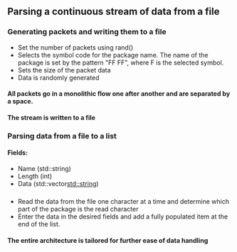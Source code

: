 ## Parsing a continuous stream of data from a file

### Generating packets and writing them to a file
- Set the number of packets using rand()
- Selects the symbol code for the package name. The name of the package is set by the pattern "FF FF", where F is the selected symbol.
- Sets the size of the packet data
- Data is randomly generated
#### All packets go in a monolithic flow one after another and are separated by a space.
#### The stream is written to a file

### Parsing data from a file to a list
#### Fields:
- Name (std::string)
- Length (int)
- Data (std::vector<std::string>)
###
- Read the data from the file one character at a time and determine which part of the package is the read character
- Enter the data in the desired fields and add a fully populated item at the end of the list.
#### The entire architecture is tailored for further ease of data handling
